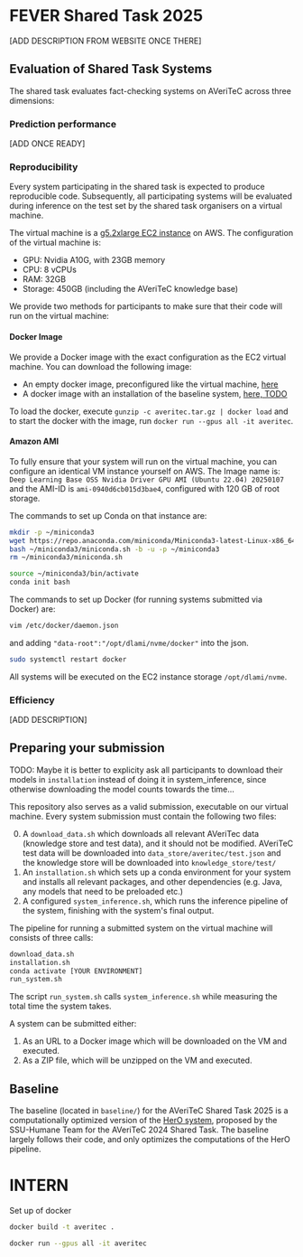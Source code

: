 # FEVER Shared Task 2025

[ADD DESCRIPTION FROM WEBSITE ONCE THERE]

## Evaluation of Shared Task Systems

The shared task evaluates fact-checking systems on AVeriTeC across three dimensions:

### Prediction performance
[ADD ONCE READY]

### Reproducibility

Every system participating in the shared task is expected to produce reproducible code. Subsequently, all participating systems will be evaluated during inference on the test set by the shared task organisers on a virtual machine. 

The virtual machine is a [g5.2xlarge EC2 instance](https://aws.amazon.com/de/ec2/instance-types/g5/) on AWS. The configuration of the virtual machine is:
- GPU: Nvidia A10G, with 23GB memory
- CPU: 8 vCPUs
- RAM: 32GB
- Storage: 450GB (including the AVeriTeC knowledge base)


 We provide two methods for participants to make sure that their code will run on the virtual machine:

 #### Docker Image

 We provide a Docker image with the exact configuration as the EC2 virtual machine. You can download the following image:
 - An empty docker image, preconfigured like the virtual machine, [here](https://drive.google.com/file/d/1-AiMrgjWUmcSPFehCF7wI13HJerT3MlO/view?usp=sharing)
 - A docker image with an installation of the baseline system, [here, TODO]()

 To load the docker, execute `gunzip -c averitec.tar.gz | docker load` and to start the docker with the image, run `docker run --gpus all -it averitec`.


 #### Amazon AMI

To fully ensure that your system will run on the virtual machine, you can configure an identical VM instance yourself on AWS. The Image name is: `Deep Learning Base OSS Nvidia Driver GPU AMI (Ubuntu 22.04) 20250107` and the AMI-ID is `ami-0940d6cb015d3bae4`, configured with 120 GB of root storage. 

The commands to set up Conda on that instance are:

```bash
mkdir -p ~/miniconda3
wget https://repo.anaconda.com/miniconda/Miniconda3-latest-Linux-x86_64.sh -O ~/miniconda3/miniconda.sh
bash ~/miniconda3/miniconda.sh -b -u -p ~/miniconda3
rm ~/miniconda3/miniconda.sh

source ~/miniconda3/bin/activate
conda init bash
```

The commands to set up Docker (for running systems submitted via Docker) are:

```bash
vim /etc/docker/daemon.json
```

and adding `"data-root":"/opt/dlami/nvme/docker"` into the json.

```bash
sudo systemctl restart docker
```

All systems will be executed on the EC2 instance storage `/opt/dlami/nvme`.


### Efficiency

[ADD DESCRIPTION]

## Preparing your submission
TODO: Maybe it is better to explicity ask all participants to download their models in `installation` instead of doing it in system_inference, since otherwise downloading the model counts towards the time...

This repository also serves as a valid submission, executable on our virtual machine. Every system submission must contain the following two files:

0. A `download_data.sh` which downloads all relevant AVeriTec data (knowledge store and test data), and it should not be modified. AVeriTeC test data will be downloaded into `data_store/averitec/test.json` and the knowledge store will be downloaded into `knowledge_store/test/`
1. An `installation.sh` which sets up a conda environment for your system and installs all relevant packages, and other dependencies (e.g. Java, any models that need to be preloaded etc.)
2. A configured `system_inference.sh`, which runs the inference pipeline of the system, finishing with the system's final output. 

The pipeline for running a submitted system on the virtual machine will consists of three calls:

```bash
download_data.sh
installation.sh
conda activate [YOUR ENVIRONMENT]
run_system.sh
```

The script `run_system.sh` calls `system_inference.sh` while measuring the total time the system takes.

A system can be submitted either:

1. As an URL to a Docker image which will be downloaded on the VM and executed.
2. As a ZIP file, which will be unzipped on the VM and executed.


## Baseline 

The baseline (located in `baseline/`) for the AVeriTeC Shared Task 2025 is a computationally optimized version of the [HerO system](https://github.com/ssu-humane/HerO), proposed by the SSU-Humane Team for the AVeriTeC 2024 Shared Task. The baseline largely follows their code, and only optimizes the computations of the HerO pipeline.

# INTERN

Set up of docker

```bash
docker build -t averitec .

docker run --gpus all -it averitec
```
